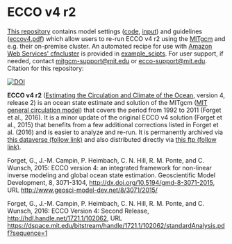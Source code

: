 # ECCO v4 r2

[This repository][] contains model settings ([code][], [input][]) and guidelines ([eccov4.pdf][]) which allow users to re-run ECCO v4 r2 using the [MITgcm][] and e.g. their on-premise cluster. An automated recipe for use with [Amazon Web Services' cfncluster][] is provided in [example_scipts][]. For user support, if needed, contact <mitgcm-support@mit.edu> or <ecco-support@mit.edu>. Citation for this repository: 

[![DOI](https://zenodo.org/badge/76184688.svg)](https://zenodo.org/badge/latestdoi/76184688)

[This repository]: https://github.com/gaelforget/ECCO_v4_r2/

[code]: https://github.com/gaelforget/ECCO_v4_r2/tree/master/code
[input]: https://github.com/gaelforget/ECCO_v4_r2/tree/master/input

[eccov4.pdf]: https://github.com/gaelforget/ECCO_v4_r2/blob/master/eccov4.pdf
[example_scipts]: https://github.com/gaelforget/ECCO_v4_r2/tree/master/example_scripts

[Estimating the Circulation and Climate of the Ocean]: http://ecco-group.org/
[MIT general circulation model]: http://mitgcm.org/
[MITgcm]: http://mitgcm.org/
[Amazon Web Services' cfncluster]: https://aws.amazon.com/hpc/cfncluster/

[this dataverse (follow link)]: https://dataverse.harvard.edu/dataverse/ECCOv4r2
[this ftp (follow link)]: ftp://mit.ecco-group.org/ecco_for_las/version_4/release2/

**ECCO v4 r2** ([Estimating the Circulation and Climate of the Ocean][], version 4, release 2) is an ocean state estimate and solution of the MITgcm ([MIT general circulation model][]) that covers the period from 1992 to 2011 (Forget et al., 2016). It is a minor update of the original ECCO v4 solution (Forget et al., 2015) that benefits from a few additional corrections listed in Forget et al. (2016) and is easier to analyze and re-run. It is permanently archived via [this dataverse (follow link)][] and also distributed directly via [this ftp (follow link)][].

Forget, G., J.-M. Campin, P. Heimbach, C. N. Hill, R. M. Ponte, and C. Wunsch, 2015: ECCO version 4: an integrated framework for non-linear inverse modeling and global ocean state estimation. Geoscientific Model Development, 8, 3071-3104, http://dx.doi.org/10.5194/gmd-8-3071-2015, URL <http://www.geosci-model-dev.net/8/3071/2015/>

Forget, G., J.-M. Campin, P. Heimbach, C. N. Hill, R. M. Ponte, and C. Wunsch, 2016: ECCO Version 4: Second Release, http://hdl.handle.net/1721.1/102062, URL <https://dspace.mit.edu/bitstream/handle/1721.1/102062/standardAnalysis.pdf?sequence=1>

